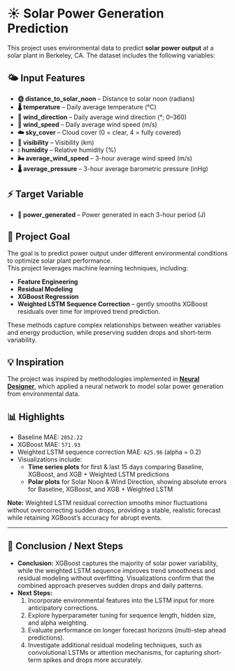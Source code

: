 # ☀️ Solar Power Generation Prediction

This project uses environmental data to predict **solar power output** at a solar plant in Berkeley, CA. The dataset includes the following variables:

## 🌤 Input Features
- **🌞 distance_to_solar_noon** – Distance to solar noon (radians)  
- **🌡 temperature** – Daily average temperature (°C)  
- **🧭 wind_direction** – Daily average wind direction (°; 0–360)  
- **💨 wind_speed** – Daily average wind speed (m/s)  
- **☁️ sky_cover** – Cloud cover (0 = clear, 4 = fully covered)  
- **👀 visibility** – Visibility (km)  
- **💧 humidity** – Relative humidity (%)  
- **🌬 average_wind_speed** – 3-hour average wind speed (m/s)  
- **🌡️ average_pressure** – 3-hour average barometric pressure (inHg)  

## ⚡ Target Variable
- **🔋 power_generated** – Power generated in each 3-hour period (J)  

## 🎯 Project Goal
The goal is to predict power output under different environmental conditions to optimize solar plant performance.  
This project leverages machine learning techniques, including:
- **Feature Engineering**  
- **Residual Modeling**  
- **XGBoost Regression**  
- **Weighted LSTM Sequence Correction** – gently smooths XGBoost residuals over time for improved trend prediction.

These methods capture complex relationships between weather variables and energy production, while preserving sudden drops and short-term variability.

## 💡 Inspiration
The project was inspired by methodologies implemented in [**Neural Designer**](https://www.neuraldesigner.com/learning/examples/solar-power-generation/), which applied a neural network to model solar power generation from environmental data.

## 📊 Highlights
- Baseline MAE: `2052.22`  
- XGBoost MAE: `571.93`  
- Weighted LSTM sequence correction MAE: `625.96` (alpha = 0.2)  
- Visualizations include:
  - **Time series plots** for first & last 15 days comparing Baseline, XGBoost, and XGB + Weighted LSTM predictions  
  - **Polar plots** for Solar Noon & Wind Direction, showing absolute errors for Baseline, XGBoost, and XGB + Weighted LSTM  

**Note:** Weighted LSTM residual correction smooths minor fluctuations without overcorrecting sudden drops, providing a stable, realistic forecast while retaining XGBoost’s accuracy for abrupt events.

---

## 📝 Conclusion / Next Steps
- **Conclusion:** XGBoost captures the majority of solar power variability, while the weighted LSTM sequence improves trend smoothness and residual modeling without overfitting. Visualizations confirm that the combined approach preserves sudden drops and daily patterns.  
- **Next Steps:**  
  1. Incorporate environmental features into the LSTM input for more anticipatory corrections.  
  2. Explore hyperparameter tuning for sequence length, hidden size, and alpha weighting.  
  3. Evaluate performance on longer forecast horizons (multi-step ahead predictions).  
  4. Investigate additional residual modeling techniques, such as convolutional LSTMs or attention mechanisms, for capturing short-term spikes and drops more accurately.
